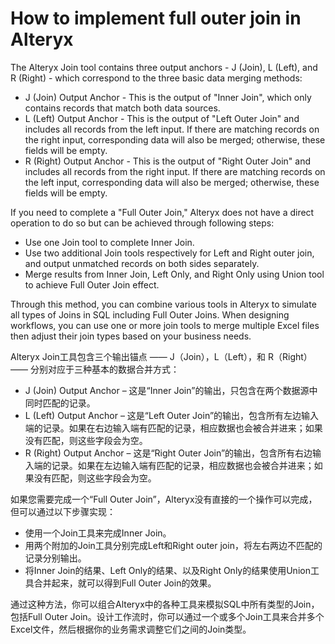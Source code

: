 # How to implement full outer join in Alteryx

The Alteryx Join tool contains three output anchors - J (Join), L (Left), and R (Right) - which correspond to the three basic data merging methods:

- J (Join) Output Anchor - This is the output of "Inner Join", which only contains records that match both data sources.
- L (Left) Output Anchor - This is the output of "Left Outer Join" and includes all records from the left input. If there are matching records on the right input, corresponding data will also be merged; otherwise, these fields will be empty.
- R (Right) Output Anchor - This is the output of "Right Outer Join" and includes all records from the right input. If there are matching records on the left input, corresponding data will also be merged; otherwise, these fields will be empty.

If you need to complete a "Full Outer Join," Alteryx does not have a direct operation to do so but can be achieved through following steps:

- Use one Join tool to complete Inner Join.
- Use two additional Join tools respectively for Left and Right outer join, and output unmatched records on both sides separately.
- Merge results from Inner Join, Left Only, and Right Only using Union tool to achieve Full Outer Join effect.

Through this method, you can combine various tools in Alteryx to simulate all types of Joins in SQL including Full Outer Joins. When designing workflows, you can use one or more join tools to merge multiple Excel files then adjust their join types based on your business needs.



Alteryx Join工具包含三个输出锚点 —— J（Join），L（Left），和 R（Right）—— 分别对应于三种基本的数据合并方式：
- J (Join) Output Anchor – 这是“Inner Join”的输出，只包含在两个数据源中同时匹配的记录。
- L (Left) Output Anchor – 这是“Left Outer Join”的输出，包含所有左边输入端的记录。如果在右边输入端有匹配的记录，相应数据也会被合并进来；如果没有匹配，则这些字段会为空。
- R (Right) Output Anchor – 这是“Right Outer Join”的输出，包含所有右边输入端的记录。如果在左边输入端有匹配的记录，相应数据也会被合并进来；如果没有匹配，则这些字段会为空。

如果您需要完成一个“Full Outer Join”，Alteryx没有直接的一个操作可以完成，但可以通过以下步骤实现：
- 使用一个Join工具来完成Inner Join。
- 用两个附加的Join工具分别完成Left和Right outer join，将左右两边不匹配的记录分别输出。
- 将Inner Join的结果、Left Only的结果、以及Right Only的结果使用Union工具合并起来，就可以得到Full Outer Join的效果。

通过这种方法，你可以组合Alteryx中的各种工具来模拟SQL中所有类型的Join，包括Full Outer Join。设计工作流时，你可以通过一个或多个Join工具来合并多个Excel文件，然后根据你的业务需求调整它们之间的Join类型。
